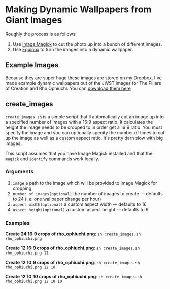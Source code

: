 # Making Dynamic Wallpapers from Giant Images

Roughly the process is as follows:

1. Use [Image Magick](https://imagemagick.org/) to cut the photo up into a bunch of different images.
1. Use [Equinox](https://equinoxmac.com) to turn the images into a dynamic wallpaper.

## Example Images

Because they are super huge these images are stored on my Dropbox. I've made example dynamic wallpapers out of the JWST images for The Pillars of Creation and Rho Ophiuchi. You can [download them here](https://www.dropbox.com/scl/fo/crh5rvs8vpfpurm17wnwz/h?rlkey=kin2v0gzw3txosv2bze3tlhlo&dl=0)

## create_images

`create_images.sh` is a simple script that'll automatically cut an image up into a specified number of images with a 16:9 aspect ratio. It calculates the height the image needs to be cropped to in order get a 16:9 ratio. You must specify the image and you can optionally specify the number of times to cut up the image as well as a custom aspect ratio. It's pretty darn slow with big images.

This script assumes that you have Image Magick installed and that the `magick` and `identify` commands work locally.

### Arguments

1. `image` a path to the image which will be provided to Image Magick for cropping
2. `number of images(optional)` the number of images to create — defaults to 24 (i.e. one wallpaper change per hour)
3. `aspect width(optional)` a custom aspect width — defaults to 16
4. `aspect height(optional)` a custom aspect height — defaults to 9

### Examples

**Create 24 16:9 crops of rho_ophiuchi.png**: `sh create_images.sh rho_ophiuchi.png`

**Create 12 16:9 crops of rho_ophiuchi.png**: `sh create_images.sh rho_ophiuchi.png 12`

**Create 12 10:9 crops of rho_ophiuchi.png**: `sh create_images.sh rho_ophiuchi.png 12 10`

**Create 12 10:10 crops of rho_ophiuchi.png**: `sh create_images.sh rho_ophiuchi.png 12 10 10`
